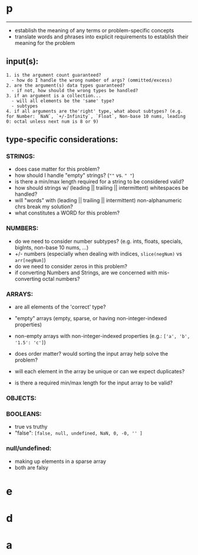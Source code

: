 # p
--------------------------------------------------------------------------------------------------------------------------------

  - establish the meaning of any terms or problem-specific concepts
  - translate words and phrases into explicit requirements to establish their meaning for the problem

  ## input(s):

    1. is the argument count guaranteed?
      - how do I handle the wrong number of args? (ommitted/excess)
    2. are the argument(s) data types guaranteed?
      - if not, how should the wrong types be handled?
    3. if an argument is a collection...
      - will all elements be the 'same' type?
      - subtypes
    4. if all arguments are the'right' type, what about subtypes? (e.g. for Number: `NaN`, `+/-Infinity`, `Float`, Non-base 10 nums, leading 0: octal unless next num is 8 or 9)


  ## type-specific considerations:

  ### STRINGS:
  - does case matter for this problem?
  - how should I handle "empty" strings? (`""` vs. `" "`)
  - is there a min/max length required for a string to be considered valid?
  - how should strings w/ (leading || trailing || intermittent) whitespaces be handled?
  - will "words" with (leading || trailing || intermittent) non-alphanumeric chrs break my solution?
  - what constitutes a WORD for this problem?

  ### NUMBERS:
  - do we need to consider number subtypes? (e.g. ints, floats, specials, bigInts, non-base 10 nums, ...)
  - +/- numbers (especially when dealing with indices, `slice(negNum)` vs `arr[negNum]`)
  - do we need to consider zeros in this problem?
  - if converting Numbers and Strings, are we concerned with mis-converting octal numbers?

  ### ARRAYS:
  - are all elements of the 'correct' type?
  - "empty" arrays (empty, sparse, or having non-integer-indexed properties)
  - non-empty arrays with non-integer-indexed properties (e.g.: `['a', 'b', '1.5': 'c']`)

  - does order matter?  would sorting the input array help solve the problem?
  - will each element in the array be unique or can we expect duplicates?
  - is there a required min/max length for the input array to be valid?

  ### OBJECTS:

  ### BOOLEANS:
  - true vs truthy
  - "false": `[false, null, undefined, NaN, 0, -0, '' ]`

  ### null/undefined:
  - making up elements in a sparse array
  - both are falsy
# e
# d
# a

